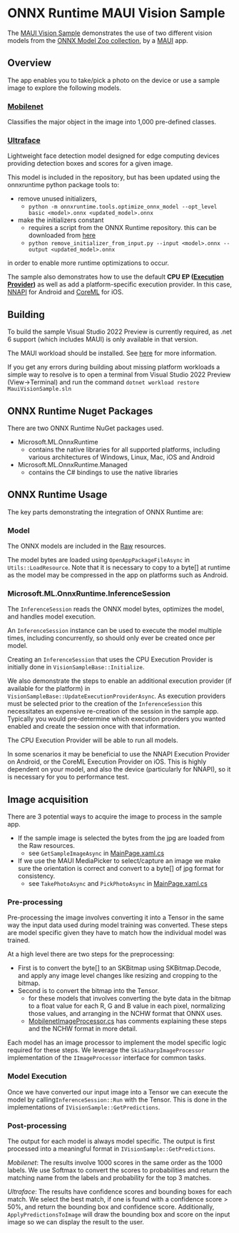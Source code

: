 # ONNX Runtime MAUI Vision Sample

The [MAUI Vision Sample](MauiVisionSample.sln) demonstrates the use of two different vision models from the [ONNX Model Zoo collection](https://github.com/onnx/models/tree/main), by a [MAUI](https://docs.microsoft.com/en-us/dotnet/maui/what-is-maui) app.

## Overview
The app enables you to take/pick a photo on the device or use a sample image to explore the following models.

### [Mobilenet](https://github.com/onnx/models/tree/main/vision/classification/mobilenet)

Classifies the major object in the image into 1,000 pre-defined classes.

### [Ultraface](https://github.com/onnx/models/tree/f064171f7dd8e962a8a5b34eac8e1bcf83cebbde/vision/body_analysis/ultraface#ultra-lightweight-face-detection-model)

Lightweight face detection model designed for edge computing devices providing detection boxes and scores for a given image.

This model is included in the repository, but has been updated using the onnxruntime python package tools to:
- remove unused initializers,
  - `python -m onnxruntime.tools.optimize_onnx_model --opt_level basic <model>.onnx <updated_model>.onnx`
- make the initializers constant
  - requires a script from the ONNX Runtime repository. this can be downloaded from [here](https://github.com/microsoft/onnxruntime/blob/master/tools/python/remove_initializer_from_input.py)
  - `python remove_initializer_from_input.py --input <model>.onnx --output <updated_model>.onnx`

in order to enable more runtime optimizations to occur.

The sample also demonstrates how to use the default **CPU EP ([Execution Provider](https://onnxruntime.ai/docs/execution-providers))** as well as add a  platform-specific execution provider. In this case, [NNAPI](https://onnxruntime.ai/docs/execution-providers/NNAPI-ExecutionProvider.html) for Android and [CoreML](https://onnxruntime.ai/docs/execution-providers/CoreML-ExecutionProvider.html) for iOS.


## Building

To build the sample Visual Studio 2022 Preview is currently required, as .net 6 support (which includes MAUI) is only available in that version.

The MAUI workload should be installed. See [here](https://docs.microsoft.com/en-us/dotnet/maui/get-started/first-app) for more information.

If you get any errors during building about missing platform workloads a simple way to resolve is to open a terminal from Visual Studio 2022 Preview (View->Terminal) and run the command `dotnet workload restore MauiVisionSample.sln`

## ONNX Runtime Nuget Packages

There are two ONNX Runtime NuGet packages used. 
 - Microsoft.ML.OnnxRuntime
   - contains the native libraries for all supported platforms, including various architectures of Windows, Linux, Mac, iOS and Android
 - Microsoft.ML.OnnxRuntime.Managed
   - contains the C# bindings to use the native libraries

## ONNX Runtime Usage

The key parts demonstrating the integration of ONNX Runtime are:

### Model

The ONNX models are included in the [Raw](MauiVisionSample/Resources/Raw) resources. 

The model bytes are loaded using `OpenAppPackageFileAsync` in `Utils::LoadResource`. Note that it is necessary to copy to a byte[] at runtime as the model may be compressed in the app on platforms such as Android.

### Microsoft.ML.OnnxRuntime.InferenceSession

The `InferenceSession` reads the ONNX model bytes, optimizes the model, and handles model execution.

An `InferenceSession` instance can be used to execute the model multiple times, including concurrently, so should only ever be created once per model. 

Creating an `InferenceSession` that uses the CPU Execution Provider is initially done in `VisionSampleBase::Initialize`.

We also demonstrate the steps to enable an additional execution provider (if available for the platform) in `VisionSampleBase::UpdateExecutionProviderAsync`. 
As execution providers must be selected prior to the creation of the `InferenceSession` this necessitates an expensive re-creation of the session in the sample app. Typically you would pre-determine which execution providers you wanted enabled and create the session once with that information.

The CPU Execution Provider will be able to run all models.

In some scenarios it may be beneficial to use the NNAPI Execution Provider on Android, or the CoreML Execution Provider on iOS. 
This is highly dependent on your model, and also the device (particularly for NNAPI), so it is necessary for you to performance test.

## Image acquisition

There are 3 potential ways to acquire the image to process in the sample app.

- If the sample image is selected the bytes from the jpg are loaded from the Raw resources.
  - see `GetSampleImageAsync` in [MainPage.xaml.cs](MauiVisionSample/MainPage.xaml.cs)
- If we use the MAUI MediaPicker to select/capture an image we make sure the orientation is correct and convert to a byte[] of jpg format for consistency.
  - see `TakePhotoAsync` and `PickPhotoAsync` in [MainPage.xaml.cs](MauiVisionSample/MainPage.xaml.cs)

### Pre-processing

Pre-processing the image involves converting it into a Tensor in the same way the input data used during model training was converted. These steps are model specific given they have to match how the individual model was trained.

At a high level there are two steps for the preprocessing:

- First is to convert the byte[] to an SKBitmap using SKBitmap.Decode, and apply any image level changes like resizing and cropping to the bitmap.
- Second is to convert the bitmap into the Tensor. 
  - for these models that involves converting the byte data in the bitmap to a float value for each R, G and B value in each pixel, 
normalizing those values, and arranging in the NCHW format that ONNX uses.
  - [MobilenetImageProcessor.cs](MauiVisionSample/Models/Mobilenet/MobilenetImageProcessor.cs) has comments explaining these steps and the NCHW format in more detail.

Each model has an image processor to implement the model specific logic required for these steps. 
We leverage the `SkiaSharpImageProcessor` implementation of the `IImageProcessor` interface for common tasks.

### Model Execution

Once we have converted our input image into a Tensor we can execute the model by calling`InferenceSession::Run` with the Tensor.
This is done in the implementations of `IVisionSample::GetPredictions`. 

### Post-processing

The output for each model is always model specific. The output is first processed into a meaningful format in `IVisionSample::GetPredictions`.

*Mobilenet*: The results involve 1000 scores in the same order as the 1000 labels. We use Softmax to convert the scores to probabilities and return the matching name from the labels and probability for the top 3 matches.

*Ultraface*: The results have confidence scores and bounding boxes for each match. We select the best match, if one is found with a confidence score > 50%, and return the bounding box and confidence score. Additionally, `ApplyPredictionsToImage` will draw the bounding box and score on the input image so we can display the result to the user.

